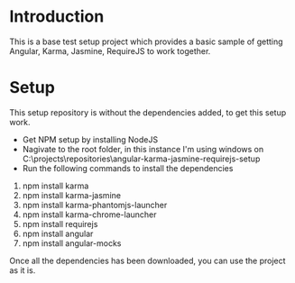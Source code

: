 # Introduction
This is a base test setup project which provides a basic sample of getting Angular, Karma, Jasmine, RequireJS to work together.

# Setup
This setup repository is without the dependencies added, to get this setup work.

* Get NPM setup by installing NodeJS
* Nagivate to the root folder, in this instance I'm using windows on C:\projects\repositories\angular-karma-jasmine-requirejs-setup
* Run the following commands to install the dependencies
1. npm install karma
2. npm install karma-jasmine
3. npm install karma-phantomjs-launcher
4. npm install karma-chrome-launcher
5. npm install requirejs
6. npm install angular
7. npm install angular-mocks

Once all the dependencies has been downloaded, you can use the project as it is.